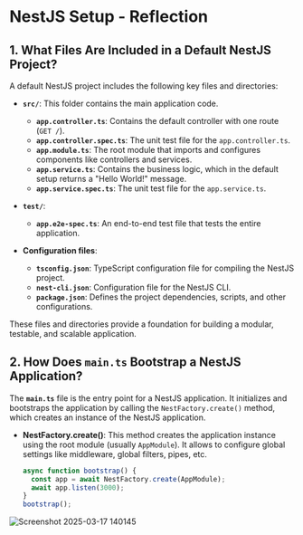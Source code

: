 # NestJS Setup - Reflection

## 1. What Files Are Included in a Default NestJS Project?

A default NestJS project includes the following key files and directories:

- **`src/`**: This folder contains the main application code.
  - **`app.controller.ts`**: Contains the default controller with one route (`GET /`).
  - **`app.controller.spec.ts`**: The unit test file for the `app.controller.ts`.
  - **`app.module.ts`**: The root module that imports and configures components like controllers and services.
  - **`app.service.ts`**: Contains the business logic, which in the default setup returns a "Hello World!" message.
  - **`app.service.spec.ts`**: The unit test file for the `app.service.ts`.

- **`test/`**:
  - **`app.e2e-spec.ts`**: An end-to-end test file that tests the entire application.

- **Configuration files**:
  - **`tsconfig.json`**: TypeScript configuration file for compiling the NestJS project.
  - **`nest-cli.json`**: Configuration file for the NestJS CLI.
  - **`package.json`**: Defines the project dependencies, scripts, and other configurations.

These files and directories provide a foundation for building a modular, testable, and scalable application.

## 2. How Does `main.ts` Bootstrap a NestJS Application?

The **`main.ts`** file is the entry point for a NestJS application. It initializes and bootstraps the application by calling the `NestFactory.create()` method, which creates an instance of the NestJS application.

- **NestFactory.create()**: This method creates the application instance using the root module (usually `AppModule`). It allows to configure global settings like middleware, global filters, pipes, etc.
  
  ```typescript
  async function bootstrap() {
    const app = await NestFactory.create(AppModule);
    await app.listen(3000);
  }
  bootstrap();


![Screenshot 2025-03-17 140145](https://github.com/user-attachments/assets/e56b77ec-a315-4884-9f8c-32fa51455643)


